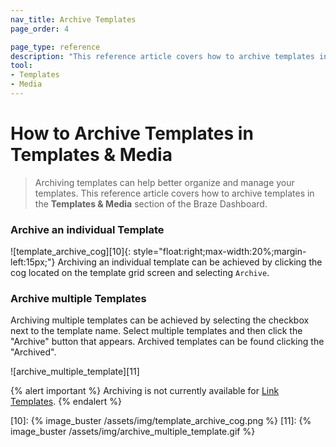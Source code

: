 ```yaml
---
nav_title: Archive Templates
page_order: 4

page_type: reference
description: "This reference article covers how to archive templates in the templates and media section of the Braze Dashboard."
tool: 
- Templates
- Media
---
```

# How to Archive Templates in Templates & Media

> Archiving templates can help better organize and manage your templates. This reference article covers how to archive templates in the **Templates & Media** section of the Braze Dashboard.

### Archive an individual Template
![template_archive_cog][10]{: style="float:right;max-width:20%;margin-left:15px;"}
Archiving an individual template can be achieved by clicking the cog located on the template grid screen and selecting `Archive`.


### Archive multiple Templates
Archiving multiple templates can be achieved by selecting the checkbox next to the template name.  Select multiple templates and then click the "Archive" button that appears.  Archived templates can be found clicking the "Archived".  

![archive_multiple_template][11]


{% alert important %}
Archiving is not currently available for [Link Templates]({{site.baseurl}}/user_guide/message_building_by_channel/email/link_templates/#link-templates).
{% endalert %}


[10]: {% image_buster /assets/img/template_archive_cog.png %}
[11]: {% image_buster /assets/img/archive_multiple_template.gif %}
